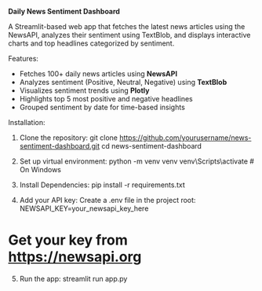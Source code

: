 **Daily News Sentiment Dashboard**

A Streamlit-based web app that fetches the latest news articles using the NewsAPI, analyzes their sentiment using TextBlob, and displays interactive charts and top headlines categorized by sentiment.

Features:

- Fetches 100+ daily news articles using **NewsAPI**
- Analyzes sentiment (Positive, Neutral, Negative) using **TextBlob**
- Visualizes sentiment trends using **Plotly**
- Highlights top 5 most positive and negative headlines
- Grouped sentiment by date for time-based insights

Installation:

1. Clone the repository:
   git clone https://github.com/yourusername/news-sentiment-dashboard.git
   cd news-sentiment-dashboard

2. Set up virtual environment:
  python -m venv venv
  venv\Scripts\activate  # On Windows

3. Install Dependencies:
   pip install -r requirements.txt
   
4. Add your API key:
   Create a .env file in the project root:
   NEWSAPI_KEY=your_newsapi_key_here
  # Get your key from https://newsapi.org

5. Run the app:
   streamlit run app.py

